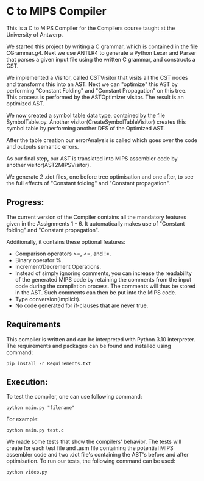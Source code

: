 C to MIPS Compiler
===================

This is a C to MIPS Compiler for the Compilers course taught
at the University of Antwerp.

We started this project by writing a C grammar, which is contained in the file CGrammar.g4.
Next we use ANTLR4 to generate a Python Lexer and Parser that parses a given input file
using the written C grammar, and constructs a CST.<br>

We implemented a Visitor, called CSTVisitor that visits all the CST nodes and transforms this into an AST.
Next we can "optimize" this AST by performing "Constant Folding" and "Constant Propagation" on this tree.
This process is performed by the ASTOptimizer visitor.
The result is an optimized AST.

We now created a symbol table data type, contained by the file SymbolTable.py.
Another visitor(CreateSymbolTableVisitor) creates this symbol table by performing another DFS of the Optimized AST.

After the table creation our errorAnalysis is called which goes over the code and outputs semantic errors.

As our final step, our AST is translated into MIPS assembler code by another visitor(AST2MIPSVisitor).

We generate 2 .dot files, one before tree optimisation and one after,
to see the full effects of "Constant folding" and "Constant propagation".

Progress:
---------
The current version of the Compiler contains all the mandatory features given in the Assignments 1 - 6.
It automatically makes use of "Constant folding" and "Constant propagation".

Additionally, it contains these optional features:
<ul>
<li> Comparison operators >=, <=, and !=.</li>
<li> Binary operator %.</li>
<li> Increment/Decrement Operations.</li>
<li> Instead of simply ignoring comments, you can increase the readability
of the generated MIPS code by retaining the comments from the input code
during the compilation process. The comments will thus be stored in the AST.
Such comments can then be put into the MIPS code.</li>
<li> Type conversion(implicit).</li>
<li> No code generated for if-clauses that are never true.</li>
</ul>

Requirements
------------
This compiler is written and can be interpreted with Python 3.10 interpreter.
The requirements and packages can be found and installed using command:

<code>pip install -r Requirements.txt</code>

Execution:
----------
To test the compiler, one can use following command:

<code>python main.py "filename"</code>

For example:

<code>python main.py test.c</code>

We made some tests that show the compilers' behavior.
The tests will create for each test file and .asm file containing the potential MIPS assembler code and
two .dot file's containing the AST's before and after optimisation.
To run our tests, the following command can be used:

<code>python video.py</code>